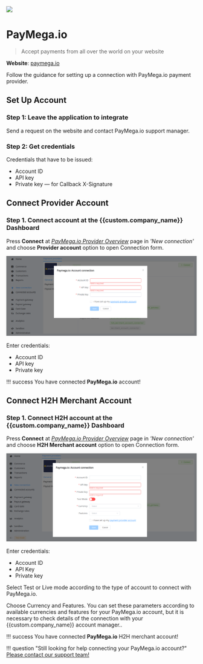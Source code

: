 <img src="https://static.openfintech.io/payment_providers/paymegaio/logo.svg?w=400" width="200px">

# PayMega.io

> Accept payments from all over the world on your website

**Website**: [paymega.io](https://paymega.io/)

Follow the guidance for setting up a connection with PayMega.io payment provider.

## Set Up Account

### Step 1: Leave the application to integrate

Send a request on the website and contact PayMega.io support manager.

### Step 2: Get credentials

Credentials that have to be issued:

- Account ID
- API key
- Private key &mdash; for Callback X-Signature

## Connect Provider Account

### Step 1. Connect account at the {{custom.company_name}} Dashboard

Press **Connect** at [*PayMega.io Provider Overview*]({{custom.dashboard_base_url}}connect-directory/payment-providers/paymegaio/general) page in *'New connection'* and choose **Provider account** option to open Connection form.

![Connect](images/provider-account.png)

Enter credentials:

- Account ID
- API key
- Private key

!!! success
    You have connected **PayMega.io** account!

## Connect H2H Merchant Account

### Step 1. Connect H2H account at the {{custom.company_name}} Dashboard

Press **Connect** at [*PayMega.io Provider Overview*]({{custom.dashboard_base_url}}connect-directory/payment-providers/paymegaio/general) page in *'New connection'* and choose **H2H Merchant account** option to open Connection form.

![Connect](images/h2h-merchant-account.png)

Enter credentials:

- Account ID
- API Key
- Private key

Select Test or Live mode according to the type of account to connect with PayMega.io.

Choose Currency and Features. You can set these parameters according to available currencies and features for your PayMega.io account, but it is necessary to check details of the connection with your {{custom.company_name}} account manager..

!!! success
    You have connected **PayMega.io** H2H merchant account!

!!! question "Still looking for help connecting your PayMega.io account?"
    <!--email_off-->[Please contact our support team!](mailto:{{custom.support_email}})<!--/email_off-->
